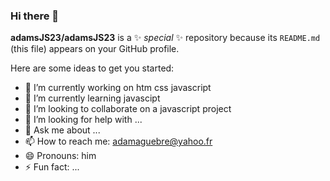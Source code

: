### Hi there 👋


**adamsJS23/adamsJS23** is a ✨ _special_ ✨ repository because its `README.md` (this file) appears on your GitHub profile.

Here are some ideas to get you started:

- 🔭 I’m currently working on htm css javascript
- 🌱 I’m currently learning javascipt
- 👯 I’m looking to collaborate on a javascript project
- 🤔 I’m looking for help with ...
- 💬 Ask me about ...
- 📫 How to reach me: adamaguebre@yahoo.fr
- 😄 Pronouns: him
- ⚡ Fun fact: ...

